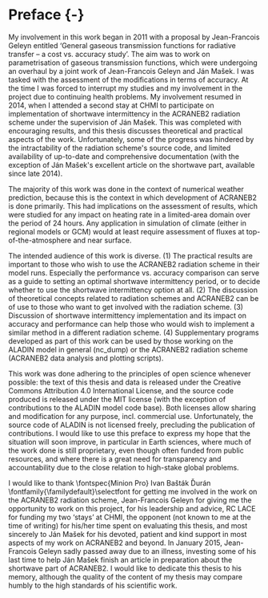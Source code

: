 Preface {-}
===========

My involvement in this work began in 2011 with a proposal by Jean-Francois
Geleyn entitled ‘General gaseous transmission functions for radiative transfer
– a cost vs. accuracy study’. The aim was to work on parametrisation of
gaseous transmission functions,
which were undergoing an overhaul by a joint work of Jean-Francois Geleyn
and Ján Mašek. I was tasked
with the assessment of the modifications in terms of accuracy. At the time I was
forced to interrupt my studies and my involvement in the project
due to continuing health problems. My involvement resumed in 2014,
when I attended
a second stay at CHMI to participate on implementation of shortwave
intermittency in the ACRANEB2 radiation scheme under the supervision of
Ján Mašek. This was completed with encouraging results, and this thesis
discusses theoretical and practical aspects of the work. Unfortunately,
some of the progress was hindered by the intractability of the radiation
scheme's source code, and limited availability of up-to-date and
comprehensive documentation (with the exception of Ján Mašek's excellent
article on the shortwave part, available since late 2014).

The majority of this work was done in the context of numerical weather
prediction, because this is the context in which development of
ACRANEB2 is done primarily. This had implications on the assessment of results,
which were studied for any impact on heating rate in a limited-area domain
over the period of 24 hours. Any application in simulation of climate
(either in regional models or GCM) would at least require assessment of fluxes
at top-of-the-atmosphere and near surface.

The intended audience of this work is diverse. (1) The practical results are
important to those who wish to use the ACRANEB2 radiation scheme in their
model runs. Especially the performance vs. accuracy comparison can serve
as a guide to setting an optimal shortwave intermittency period, or
to decide whether to use the shortwave intermittency option at all.
(2) The discussion of
theoretical concepts related to radiation schemes and ACRANEB2 can be of use
to those who want to get involved with the radiation scheme. (3) Discussion
of shortwave intermittency implementation and its impact on accuracy and
performance can help those who would wish to implement a similar method
in a different radiation scheme. (4) Supplementary programs developed as
part of this work can be used by those working on the ALADIN model in general
(nc_dump) or the ACRANEB2 radiation scheme
(ACRANEB2 data analysis and plotting scripts).

This work was done adhering to the principles of open science whenever
possible: the text of this thesis and data is released under
the Creative Commons Attribution 4.0 International License, and the source
code produced is released under the MIT license
(with the exception of contributions to the ALADIN model code base).
Both licenses allow sharing
and modification for any purpose, incl. commercial use.
Unfortunately, the source code of ALADIN is not licensed freely,
precluding the publication of contributions. I would like to use this preface
to express my hope that the situation will soon improve,
in particular in Earth sciences, where much of the work done is still
proprietary, even though often funded from public resources, and where there
is a great need for transparency and accountability due to the close relation
to high-stake global problems.

I would like to thank
\fontspec{Minion Pro} Ivan Bašták Ďurán \fontfamily{\familydefault}\selectfont
for getting me involved in the work
on the ACRANEB2 radiation scheme, Jean-Francois Geleyn for giving me the
opportunity to work on this project, for his leadership and advice,
RC LACE for funding my two ‘stays’ at CHMI,
the opponent (not known to me at the time of writing) for his/her time spent
on evaluating this thesis,
and most sincerely to Ján Mašek for his devoted, patient and kind
support in most aspects of my work on ACRANEB2 and beyond. In January 2015,
Jean-Francois Geleyn sadly passed away due to an
illness, investing some of his last time to help Ján Mašek finish an article
in preparation about the shortwave part of ACRANEB2.
I would like to dedicate this thesis to his memory, although
the quality of the content of my thesis may compare humbly to the high
standards of his scientific work.
